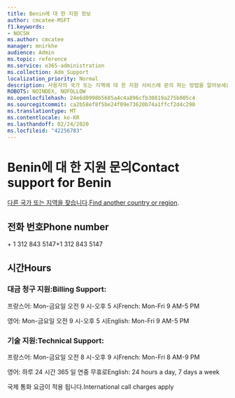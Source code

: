 ```yaml
---
title: Benin에 대 한 지원 정보
author: cmcatee-MSFT
f1.keywords:
- NOCSH
ms.author: cmcatee
manager: mnirkhe
audience: Admin
ms.topic: reference
ms.service: o365-administration
ms.collection: Adm_Support
localization_priority: Normal
description: 사용자의 국가 또는 지역에 대 한 지원 서비스에 문의 하는 방법을 알아보세요.
ROBOTS: NOINDEX, NOFOLLOW
ms.openlocfilehash: 24e6d0998b5685a4c4a896cfb30819a275b005c4
ms.sourcegitcommit: ca2b58ef8f5be24f09e73620b74a1ffcf2d4c290
ms.translationtype: MT
ms.contentlocale: ko-KR
ms.lasthandoff: 02/24/2020
ms.locfileid: "42256783"
---
```

# <a name="contact-support-for-benin"></a><span data-ttu-id="67d1b-103">Benin에 대 한 지원 문의</span><span class="sxs-lookup"><span data-stu-id="67d1b-103">Contact support for Benin</span></span>

<span data-ttu-id="67d1b-104">[다른 국가 또는 지역을 찾습니다](../contact-support-for-business-products.md).</span><span class="sxs-lookup"><span data-stu-id="67d1b-104">[Find another country or region](../contact-support-for-business-products.md).</span></span>

## <a name="phone-number"></a><span data-ttu-id="67d1b-105">전화 번호</span><span class="sxs-lookup"><span data-stu-id="67d1b-105">Phone number</span></span>
<span data-ttu-id="67d1b-106">+ 1 312 843 5147</span><span class="sxs-lookup"><span data-stu-id="67d1b-106">+1 312 843 5147</span></span>

## <a name="hours"></a><span data-ttu-id="67d1b-107">시간</span><span class="sxs-lookup"><span data-stu-id="67d1b-107">Hours</span></span>
### <a name="billing-support"></a><span data-ttu-id="67d1b-108">대금 청구 지원:</span><span class="sxs-lookup"><span data-stu-id="67d1b-108">Billing Support:</span></span>

<span data-ttu-id="67d1b-109">프랑스어: Mon-금요일 오전 9 시-오후 5 시</span><span class="sxs-lookup"><span data-stu-id="67d1b-109">French: Mon-Fri 9 AM-5 PM</span></span>

<span data-ttu-id="67d1b-110">영어: Mon-금요일 오전 9 시-오후 5 시</span><span class="sxs-lookup"><span data-stu-id="67d1b-110">English: Mon-Fri 9 AM-5 PM</span></span>

### <a name="technical-support"></a><span data-ttu-id="67d1b-111">기술 지원:</span><span class="sxs-lookup"><span data-stu-id="67d1b-111">Technical Support:</span></span>

<span data-ttu-id="67d1b-112">프랑스어: Mon-금요일 오전 8 시-오후 9 시</span><span class="sxs-lookup"><span data-stu-id="67d1b-112">French: Mon-Fri 8 AM-9 PM</span></span>

<span data-ttu-id="67d1b-113">영어: 하루 24 시간 365 일 연중 무휴로</span><span class="sxs-lookup"><span data-stu-id="67d1b-113">English: 24 hours a day, 7 days a week</span></span>

<span data-ttu-id="67d1b-114">국제 통화 요금이 적용 됩니다.</span><span class="sxs-lookup"><span data-stu-id="67d1b-114">International call charges apply</span></span>